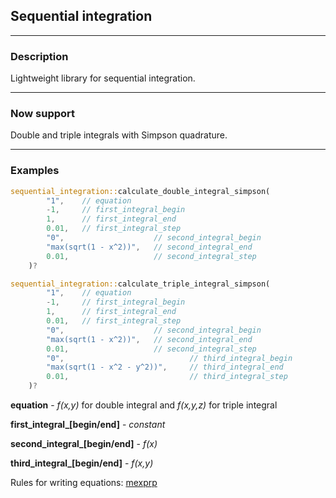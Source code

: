 ## Sequential integration
___
### Description

Lightweight library for sequential integration.
___
### Now support

Double and triple integrals with Simpson quadrature.
___
### Examples
```rust
sequential_integration::calculate_double_integral_simpson(
        "1",    // equation
        -1,     // first_integral_begin
        1,      // first_integral_end
        0.01,   // first_integral_step
        "0",                    // second_integral_begin
        "max(sqrt(1 - x^2))",   // second_integral_end
        0.01,                   // second_integral_step
    )?
```

```rust
sequential_integration::calculate_triple_integral_simpson(
        "1",    // equation
        -1,     // first_integral_begin
        1,      // first_integral_end
        0.01,   // first_integral_step
        "0",                    // second_integral_begin
        "max(sqrt(1 - x^2))",   // second_integral_end
        0.01,                   // second_integral_step
        "0",                            // third_integral_begin
        "max(sqrt(1 - x^2 - y^2))",     // third_integral_end
        0.01,                           // third_integral_step
    )?
```

**equation** - _f(x,y)_ for double integral and _f(x,y,z)_ for triple integral

**first_integral_[begin/end]** - _constant_

**second_integral_[begin/end]** - _f(x)_

**third_integral_[begin/end]** - _f(x,y)_

Rules for writing equations: [mexprp](https://docs.rs/mexprp/0.3.0/mexprp/)